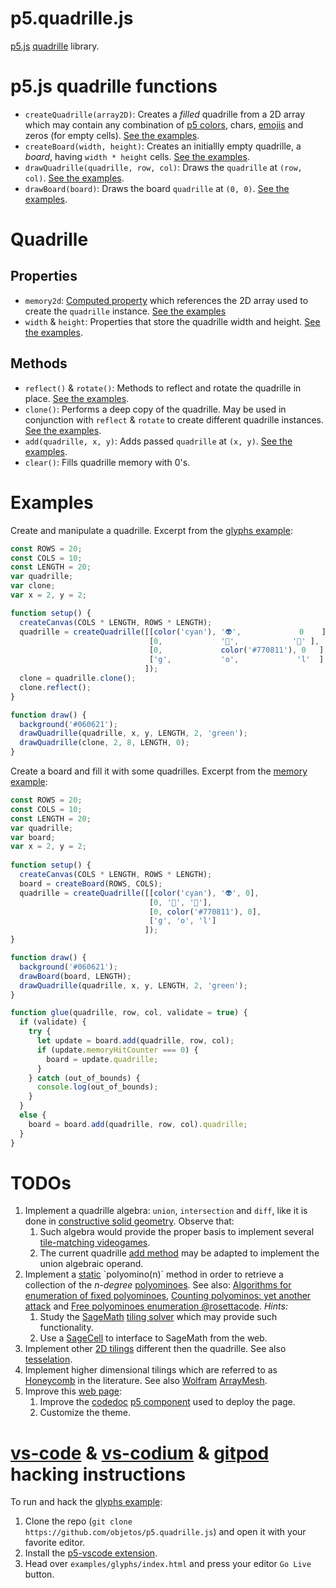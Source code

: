 # p5.quadrille.js

[p5.js](https://p5js.org/) [quadrille](https://en.wikipedia.org/wiki/Square_tiling) library.

# p5.js quadrille functions

* `createQuadrille(array2D)`: Creates a _filled_ quadrille from a 2D array which may contain any combination of [p5 colors](https://p5js.org/reference/#/p5.Color), chars, [emojis](https://emojipedia.org/) and zeros (for empty cells). [See the examples](#examples).
* `createBoard(width, height)`: Creates an initiallly empty quadrille, a _board_, having `width * height` cells. [See the examples](#examples).
* `drawQuadrille(quadrille, row, col)`: Draws the `quadrille` at `(row, col)`. [See the examples](#examples).
* `drawBoard(board)`: Draws the board `quadrille` at `(0, 0)`. [See the examples](#examples).

# Quadrille

## Properties

* `memory2d`: [Computed property](https://www.w3schools.com/js/js_object_accessors.asp) which references the 2D array used to create the `quadrille` instance. [See the examples](#examples)
* `width` & `height`: Properties that store the quadrille width and height. [See the examples](#examples).

## Methods

* `reflect()` & `rotate()`: Methods to reflect and rotate the quadrille in place. [See the examples](#examples).
* `clone()`: Performs a deep copy of the quadrille. May be used in conjunction with `reflect` & `rotate` to create different quadrille instances. [See the examples](#examples).
* `add(quadrille, x, y)`: Adds passed `quadrille` at `(x, y)`. [See the examples](#examples).
* `clear()`: Fills quadrille memory with 0's.

# Examples

Create and manipulate a quadrille. Excerpt from the [glyphs example](https://github.com/objetos/p5.quadrille.js/blob/master/examples/glyphs/sketch.js):

```js
const ROWS = 20;
const COLS = 10;
const LENGTH = 20;
var quadrille;
var clone;
var x = 2, y = 2;

function setup() {
  createCanvas(COLS * LENGTH, ROWS * LENGTH);
  quadrille = createQuadrille([[color('cyan'), '👽',             0    ],
                               [0,             '🤔',            '🙈' ],
                               [0,             color('#770811'), 0   ],
                               ['g',           'o',             'l'  ]
                              ]);
  clone = quadrille.clone();
  clone.reflect();
}

function draw() {
  background('#060621');
  drawQuadrille(quadrille, x, y, LENGTH, 2, 'green');
  drawQuadrille(clone, 2, 8, LENGTH, 0);
}
``` 

Create a board and fill it with some quadrilles. Excerpt from the [memory example](https://github.com/objetos/p5.quadrille.js/tree/master/examples/memory):

```js
const ROWS = 20;
const COLS = 10;
const LENGTH = 20;
var quadrille;
var board;
var x = 2, y = 2;
 
function setup() {
  createCanvas(COLS * LENGTH, ROWS * LENGTH);
  board = createBoard(ROWS, COLS);
  quadrille = createQuadrille([[color('cyan'), '👽', 0],
                               [0, '🤔', '🙈'],
                               [0, color('#770811'), 0],
                               ['g', 'o', 'l']
                              ]);
}

function draw() {
  background('#060621');
  drawBoard(board, LENGTH);
  drawQuadrille(quadrille, x, y, LENGTH, 2, 'green');
}

function glue(quadrille, row, col, validate = true) {
  if (validate) {
    try {
      let update = board.add(quadrille, row, col);
      if (update.memoryHitCounter === 0) {
        board = update.quadrille;
      }
    } catch (out_of_bounds) {
      console.log(out_of_bounds);
    }
  }
  else {
    board = board.add(quadrille, row, col).quadrille;
  }
}
``` 

# TODOs

1. Implement a quadrille algebra: `union`, `intersection` and `diff`, like it is done in [constructive solid geometry](https://en.wikipedia.org/wiki/Constructive_solid_geometry). Observe that:
   1. Such algebra would provide the proper basis to implement several [tile-matching videogames](https://en.wikipedia.org/wiki/Tile-matching_video_game).
   2. The current quadrille [add method](#methods) may be adapted to implement the union algebraic operand.
2. Implement a [static](https://en.wikipedia.org/wiki/Method_(computer_programming)#Static_methods) `polyomino(n)` method in order to retrieve a collection of the _n-degree_ [polyominoes](https://en.wikipedia.org/wiki/Polyomino). See also: [Algorithms for enumeration of fixed polyominoes](https://en.wikipedia.org/wiki/Polyomino#Algorithms_for_enumeration_of_fixed_polyominoes), [Counting polyominos: yet another attack](https://www.sciencedirect.com/science/article/pii/0012365X81902375?via%3Dihub) and [Free polyominoes enumeration @rosettacode](https://rosettacode.org/wiki/Free_polyominoes_enumeration). *Hints:*
   1. Study the [SageMath](https://www.sagemath.org/) [tiling solver](https://doc.sagemath.org/html/en/reference/combinat/sage/combinat/tiling.html) which may provide such functionality.
   2. Use a [SageCell](https://sagecell.sagemath.org/) to interface to SageMath from the web.
3. Implement other [2D tilings](https://en.wikipedia.org/wiki/Square_tiling) different then the quadrille. See also [tesselation](https://en.wikipedia.org/wiki/Tessellation).
4. Implement higher dimensional tilings which are referred to as [Honeycomb](https://en.wikipedia.org/wiki/Honeycomb_(geometry)) in the literature. See also [Wolfram](https://en.wikipedia.org/wiki/Wolfram_Language) [ArrayMesh](https://reference.wolfram.com/language/ref/ArrayMesh.html).
5. Improve this [web page](https://github.com/objetos/p5.quadrille.js/tree/pages):
   1. Improve the [codedoc](https://codedoc.cc/) [p5 component](https://github.com/objetos/p5.quadrille.js/tree/pages/.codedoc/components/p5) used to deploy the page.
   2. Customize the theme.

# [vs-code](https://code.visualstudio.com/) & [vs-codium](https://vscodium.com/) & [gitpod](https://www.gitpod.io/) hacking instructions

To run and hack the [glyphs example](https://github.com/objetos/p5.quadrille.js/blob/master/examples/glyphs/sketch.js):

1. Clone the repo (`git clone https://github.com/objetos/p5.quadrille.js`) and open it with your favorite editor.
2. Install the [p5-vscode extension](https://marketplace.visualstudio.com/items?itemName=samplavigne.p5-vscode).
3. Head over `examples/glyphs/index.html` and press your editor `Go Live` button.
